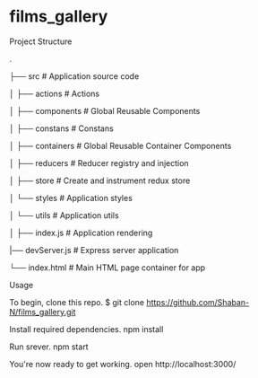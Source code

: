 # films_gallery
Project Structure

.

├── src                      # Application source code

│   ├── actions              # Actions

│   ├── components           # Global Reusable Components

│   ├── constans             # Constans

│   ├── containers           # Global Reusable Container Components

│   ├── reducers             # Reducer registry and injection

│   ├── store                # Create and instrument redux store

│   └── styles               # Application styles 

│   └── utils                # Application utils 

│   ├── index.js             # Application  rendering

|── devServer.js             # Express server application

└── index.html               # Main HTML page container for app


Usage

To begin, clone this repo.
$ git clone https://github.com/Shaban-N/films_gallery.git

Install required dependencies. 
npm install

Run srever.
npm start

You're now ready to get working.
open http://localhost:3000/
